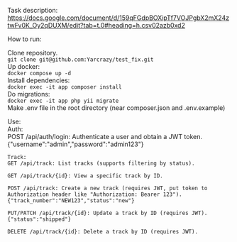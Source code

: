 Task description:  
https://docs.google.com/document/d/159qFGdpBOXipTf7VOJPgbX2mX24ztwFv0K_Oy2qDUXM/edit?tab=t.0#heading=h.csv02azb0xd2

How to run:

Clone repository.  
``git clone git@github.com:Yarcrazy/test_fix.git``  
Up docker:  
``docker compose up -d``  
Install dependencies:  
``docker exec -it app composer install``  
Do migrations:  
``docker exec -it app php yii migrate``  
Make .env file in the root directory (near composer.json and .env.example)  
  
Use:   
    Auth:  
    POST /api/auth/login: Authenticate a user and obtain a JWT token.
    {"username":"admin","password":"admin123"}
    
    Track:
    GET /api/track: List tracks (supports filtering by status).
    
    GET /api/track/{id}: View a specific track by ID.
    
    POST /api/track: Create a new track (requires JWT, put token to Authorization header like "Authorization: Bearer 123").
    {"track_number":"NEW123","status":"new"}
    
    PUT/PATCH /api/track/{id}: Update a track by ID (requires JWT).
    {"status":"shipped"}
    
    DELETE /api/track/{id}: Delete a track by ID (requires JWT).

